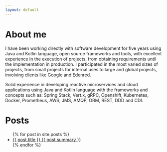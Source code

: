 ```yaml
---
layout: default
---
```


# About me

I have been working directly with software development for five years using Java and Kotlin language, open source frameworks and tools, with excellent experience in the execution of projects, from obtaining requirements until the implementation in production. I participated in the most varied sizes of projects, from small projects for internal uses to large and global projects, involving clients like Google and Edenred.

Solid experience in developing reactive microservices and cloud applications using Java and Kotlin language with the frameworks and concepts such as: Spring Stack, Vert.x, gRPC, Openshift, Kubernetes, Docker, Prometheus, AWS, JMS, AMQP, ORM, REST, DDD and CDI. 

# Posts

<ul>
  {% for post in site.posts %}
    <li>
      <a href="{{ post.url }}">{{ post.title }} {{ post.summary }}</a>
    </li>
  {% endfor %}
</ul>